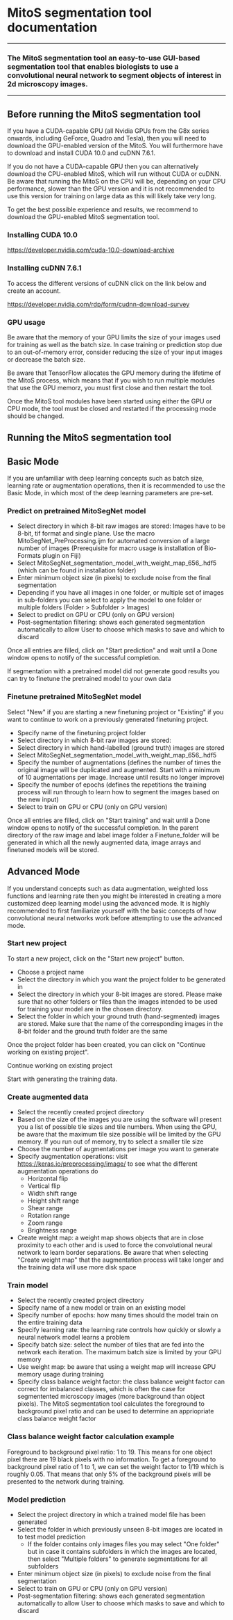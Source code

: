 # MitoS segmentation tool documentation

---

### The MitoS segmentation tool an easy-to-use GUI-based segmentation tool that enables biologists to use a convolutional neural network to segment objects of interest in 2d microscopy images. 

---

## Before running the MitoS segmentation tool

If you have a CUDA-capable GPU (all Nvidia GPUs from the G8x series onwards, including GeForce, Quadro and Tesla), then you will need to download the GPU-enabled version of the MitoS. You will furthermore have to download 
and install CUDA 10.0 and cuDNN 7.6.1. 

If you do not have a CUDA-capable GPU then you can alternatively download the CPU-enabled MitoS, which will run without CUDA or cuDNN. Be aware that running the MitoS on the CPU will be, depending on your CPU performance, 
slower than the GPU version and it is not recommended to use this version for training on large data as this will likely take very long. 

To get the best possible experience and results, we recommend to download the GPU-enabled MitoS segmentation tool. 

### Installing CUDA 10.0 

https://developer.nvidia.com/cuda-10.0-download-archive

### Installing cuDNN 7.6.1 

To access the different versions of cuDNN click on the link below and create an account.  

https://developer.nvidia.com/rdp/form/cudnn-download-survey

### GPU usage

Be aware that the memory of your GPU limits the size of your images used for training as well as the batch size. In case training or prediction stop due to an out-of-memory error, consider reducing the size of your input images
or decrease the batch size. 

Be aware that TensorFlow allocates the GPU memory during the lifetime of the MitoS process, which means that if you wish to run multiple modules that use the GPU memorz, you must first close and then restart the tool.

Once the MitoS tool modules have been started using either the GPU or CPU mode, the tool must be closed and restarted if the processing mode should be changed.  

## Running the MitoS segmentation tool

## Basic Mode

If you are unfamiliar with deep learning concepts such as batch size, learning rate or augmentation operations, then it is recommended to use the Basic Mode, in which most of the deep learning parameters are pre-set. 

### Predict on pretrained MitoSegNet model

* Select directory in which 8-bit raw images are stored: Images have to be 8-bit, tif format and single plane. Use the macro MitoSegNet_PreProcessing.ijm for automated conversion of a large number of images (Prerequisite for macro usage is installation of Bio-Formats plugin on Fiji)
* Select MitoSegNet_segmentation_model_with_weight_map_656_.hdf5 (which can be found in installation folder)
* Enter minimum object size (in pixels) to exclude noise from the final segmentation 
* Depending if you have all images in one folder, or multiple set of images in sub-folders you can select to apply the model to one folder or multiple folders (Folder > Subfolder > Images)
* Select to predict on GPU or CPU (only on GPU version)
* Post-segmentation filtering: shows each generated segmentation automatically to allow User to choose which masks to save and which to discard

Once all entries are filled, click on "Start prediction" and wait until a Done window opens to notify of the successful completion.

If segmentation with a pretrained model did not generate good results you can try to finetune the pretrained model to your own data

### Finetune pretrained MitoSegNet model

Select "New" if you are starting a new finetuning project or "Existing" if you want to continue to work on a previously generated finetuning project. 

* Specify name of the finetuning project folder
* Select directory in which 8-bit raw images are stored:
* Select directory in which hand-labelled (ground truth) images are stored 
* Select MitoSegNet_segmentation_model_with_weight_map_656_.hdf5
* Specify the number of augmentations (defines the number of times the original image will be duplicated and augmented. Start with a minimum of 10 augmentations per image. Increase until results no longer improve)
* Specify the number of epochs (defines the repetitions the training process will run through to learn how to segment the images based on the new input)
* Select to train on GPU or CPU (only on GPU version)

Once all entries are filled, click on "Start training" and wait until a Done window opens to notify of the successful completion. 
In the parent directory of the raw image and label image folder a Finetune_folder will be generated in which all the newly augmented data, image arrays and finetuned models will be stored.


## Advanced Mode

If you understand concepts such as data augmentation, weighted loss functions and learning rate then you might be interested in creating a more customized deep learning model
using the advanced mode. It is highly recommended to first familiarize yourself with the basic concepts of how convolutional neural networks work before attempting to use the
advanced mode. 

### Start new project

To start a new project, click on the "Start new project" button. 

* Choose a project name
* Select the directory in which you want the project folder to be generated in 
* Select the directory in which your 8-bit images are stored. Please make sure that no other folders or files than the images intended to be used for training your model are in the chosen directory. 
* Select the folder in which your ground truth (hand-segmented) images are stored. Make sure that the name of the  corresponding images in the 8-bit folder and the ground truth folder are the same

Once the project folder has been created, you can click on "Continue working on existing project".

Continue working on existing project

Start with generating the training data. 

### Create augmented data

* Select the recently created project directory 
* Based on the size of the images you are using the software will present you a list of possible tile sizes and tile numbers. When using the GPU, be aware that the maximum tile size possible will be limited by the GPU memory. If you run out of memory, try to select a smaller tile size
* Choose the number of augmentations per image you want to generate 
* Specify augmentation operations: visit https://keras.io/preprocessing/image/ to see what the different augmentation operations do
	* Horizontal flip
	* Vertical flip 
	* Width shift range
	* Height shift range
	* Shear range
	* Rotation range
	* Zoom range
	* Brightness range
* Create weight map: a weight map shows objects that are in close proximity to each other and is used to force the convolutional neural network to learn border separations. Be aware that when selecting "Create weight map" that the augmentation process will take longer and the training data will use more disk space 

### Train model

* Select the recently created project directory 
* Specify name of a new model or train on an existing model
* Specify number of epochs: how many times should the model train on the entire training data
* Specify learning rate: the learning rate controls how quickly or slowly a neural network model learns a problem
* Specify batch size: select the number of tiles that are fed into the network each iteration. The maximum batch size is limited by your GPU memory
* Use weight map: be aware that using a weight map will increase GPU memory usage during training
* Specify class balance weight factor: the class balance weight factor can correct for imbalanced classes, which is often the case for segmentented microscopy images (more background than object pixels). The MitoS segmentation tool calculates the foreground to background pixel ratio and can be used to determine an appriopriate class balance weight factor

### Class balance weight factor calculation example 

Foreground to background pixel ratio: 1 to 19. This means for one object pixel there are 19 black pixels with no information. To get a foreground to background pixel ratio of 1 to 1,
we can set the weight factor to 1/19 which is roughly 0.05. That means that only 5% of the background pixels will be presented to the network during training. 

### Model prediction

* Select the project directory in which a trained model file has been generated 
* Select the folder in which previously unseen 8-bit images are located in to test model prediction 
	* If the folder contains only images files you may select "One folder" but in case it contains subfolders in which the images are located, then select "Multiple folders" to generate segmentations for all subfolders 
* Enter minimum object size (in pixels) to exclude noise from the final segmentation 
* Select to train on GPU or CPU (only on GPU version)
* Post-segmentation filtering: shows each generated segmentation automatically to allow User to choose which masks to save and which to discard

